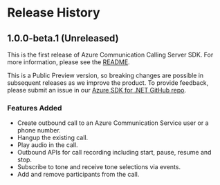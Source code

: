 # Release History

## 1.0.0-beta.1 (Unreleased)
This is the first release of Azure Communication Calling Server SDK. For more information, please see the [README][read_me].

This is a Public Preview version, so breaking changes are possible in subsequent releases as we improve the product. To provide feedback, please submit an issue in our [Azure SDK for .NET GitHub repo](https://github.com/Azure/azure-sdk-for-net/issues).

### Features Added
- Create outbound call to an Azure Communication Service user or a phone number.
- Hangup the existing call.
- Play audio in the call.
- Outbound APIs for call recording including start, pause, resume and stop.
- Subscribe to tone and receive tone selections via events.
- Add and remove participants from the call.

<!-- LINKS -->
[read_me]: https://github.com/Azure/azure-sdk-for-java/tree/master/sdk/communication/azure-communication-callingserver/README.md


